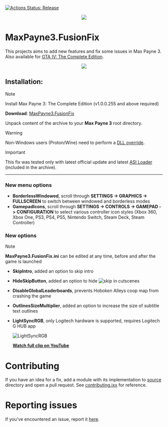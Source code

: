 [![Actions Status: Release](https://github.com/ThirteenAG/MaxPayne3.FusionFix/actions/workflows/msvc_x86.yml/badge.svg)](https://github.com/ThirteenAG/MaxPayne3.FusionFix/actions)

<p align="center">
  <img src="https://user-images.githubusercontent.com/4904157/108633054-2ed23d00-7483-11eb-8b6a-2d04e1ac138d.png">
</p>

# MaxPayne3.FusionFix

This projects aims to add new features and fix some issues in Max Payne 3. Also available for [GTA IV: The Complete Edition](https://github.com/ThirteenAG/GTAIV.EFLC.FusionFix#readme).

<p align="center">
  <img src="https://github.com/ThirteenAG/MaxPayne3.FusionFix/assets/4904157/e0cdd907-f554-4685-93f7-17183237fe56">
</p>

## Installation:

> [!NOTE]
> Install Max Payne 3: The Complete Edition (v1.0.0.255 and above required)
>
> **Download**: [MaxPayne3.FusionFix](https://github.com/ThirteenAG/MaxPayne3.FusionFix/releases/latest/download/MaxPayne3.FusionFix.zip)
>
> Unpack content of the archive to your **Max Payne 3** root directory.

> [!WARNING]
> Non-Windows users (Proton/Wine) need to perform a [DLL override](https://cookieplmonster.github.io/setup-instructions/#proton-wine).

> [!IMPORTANT]
> This fix was tested only with latest official update and latest [ASI Loader](https://github.com/ThirteenAG/Ultimate-ASI-Loader/releases/latest/download/Ultimate-ASI-Loader.zip) (included in the archive).

---

### New menu options

- **BorderlessWindowed**, scroll through **SETTINGS -> GRAPHICS -> FULLSCREEN** to switch between windowed and borderless modes
- **GamepadIcons**, scroll through **SETTINGS -> CONTROLS -> GAMEPAD -> CONFIGURATION** to select various controller icon styles (Xbox 360, Xbox One, PS3, PS4, PS5, Nintendo Switch, Steam Deck, Steam Controller)

### New options

> [!NOTE]
> **MaxPayne3.FusionFix.ini** can be edited at any time, before and after the game is launched

- **SkipIntro**, added an option to skip intro
- **HideSkipButton**, added an option to hide ![skip](https://i.imgur.com/vwELI93.png) in cutscenes
- **DisableGlobalLeaderboards**, prevents Hoboken Alleys coop map from crashing the game
- **OutlinesSizeMultiplier**, added an option to increase the size of subtitle text outlines
- **LightSyncRGB**, only Logitech hardware is supported, requires Logitech G HUB app

  ![LightSyncRGB](https://github.com/ThirteenAG/MaxPayne3.FusionFix/assets/4904157/64f8da07-eef0-4410-a412-a0d1c0e0f3e0)

  [**Watch full clip on YouTube**](https://youtu.be/-gucoqZh0mI)

# Contributing

If you have an idea for a fix, add a module with its implementation to [source](https://github.com/ThirteenAG/MaxPayne3.FusionFix/tree/main/source) directory and open a pull request. See [contributing.ixx](https://github.com/ThirteenAG/MaxPayne3.FusionFix/blob/main/source/contributing.ixx) for reference.

# Reporting issues

If you've encountered an issue, report it [here](https://github.com/ThirteenAG/MaxPayne3.FusionFix/issues).
